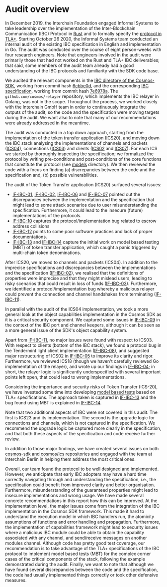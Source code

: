 # Audit overview

In December 2019, the Interchain Foundation engaged Informal Systems to take leadership
over the implementation of the Inter-Blockchain Communication (IBC) Protocol in
[Rust](https://github.com/informalsystems/ibc-rs)
and to formally specify the
[protocol in TLA+](https://github.com/informalsystems/ibc-rs/tree/master/docs/spec). Starting October 26 2020, the 
Informal Systems team conducted an internal audit of the existing IBC specification in English and implementation in Go.
The audit was conducted over the course of eight person-weeks with four research engineers. Note that engineers involved
in the audit were primarily those that had not worked on the Rust and TLA+ IBC deliverables;
that said, some members of the audit team already had a good understanding of the IBC protocols and familiarity
with the SDK code base.

We audited the relevant components in
the [IBC directory of the Cosmos-SDK](https://github.com/cosmos/cosmos-sdk/tree/master/x/ibc), working from
commit hash [6cbbe0d](https://github.com/cosmos/cosmos-sdk/commit/6cbbe0d4ef90f886dfc356979b89979ddfcd00d8), 
and the corresponding [IBC specification](https://github.com/cosmos/ics),
working from commit hash
[7e6978a](https://github.com/cosmos/cosmos-sdk/commit/7e6978ae551bbed439c69178184dea0a25d0e747). The `github.com/cosmos/relayer`
repository, which implements the IBC relayer in Golang, was not in the scope.
Throughout the process, we worked closely with the Interchain GmbH team in order to
continuously integrate the outputs of the audit, so the code and the specification were moving targets during the audit.
We want also to note that many of our recommendations were already addressed in the meantime.

The audit was conducted in a top down approach, starting from the implementation of the token transfer application 
([ICS20](https://github.com/cosmos/ics/tree/master/spec/ics-020-fungible-token-transfer)), 
and moving down the IBC stack analysing the implementations of channels and packets 
([ICS04](https://github.com/cosmos/ics/tree/master/spec/ics-004-channel-and-packet-semantics)), connections 
([ICS03](https://github.com/cosmos/ics/tree/master/spec/ics-003-connection-semantics)) and
clients ([ICS02](https://github.com/cosmos/ics/tree/master/spec/ics-002-client-semantics) and 
[ICS07](https://github.com/cosmos/ics/tree/master/spec/ics-007-tendermint-client)). For each ICS we started by 
thoroughly inspecting the specification; we formalized the protocol by writing 
pre-conditions and post-conditions of the core functions that constitute 
the protocol (see [models](./models) directory). 
We then reviewed the code with a focus on finding
(a) discrepancies between the code and the specification and, (b) possible vulnerabilities.

The audit of the Token Transfer application (ICS20) surfaced several issues:

- [IF-IBC-01](./IF-IBC-01.md), [IF-IBC-02](./IF-IBC-02.md), [IF-IBC-06](./IF-IBC-06.md) and 
  [IF-IBC-07](./IF-IBC-07.md) pointed out the discrepancies between the implementation and 
the specification that might lead to some attack scenarios due to user misunderstanding the specification. 
  Furthermore, it could lead to the insecure (future) implementations of the protocols.
- [IF-IBC-10](./IF-IBC-10.md) captures the protocol/implementation bug related to escrow address collisions
- [IF-IBC-12](./IF-IBC-12.md) points to some poor software practices and lack of proper documentations.
- [IF-IBC-13](./IF-IBC-13.md) and [IF-IBC-14](./IF-IBC-14.md) capture the initial work on model based testing (MBT) of token transfer application, which caught a panic triggered by multi-chain token denominations.

After ICS20, we moved to channels and packets (ICS04). In addition to the imprecise specifications and discrepancies
between the implementations and the specification ([IF-IBC-02](./IF-IBC-02.md)), we realised that the definitions of properties were
imprecise and that they might mislead users, leading to risky scenarios that could result
in loss of funds ([IF-IBC-03](./IF-IBC-03.md)). Furthermore, we identified a protocol/implementation bug whereby
a malicious relayer could prevent the connection and channel handshakes from terminating ([IF-IBC-11](./IF-IBC-11.md)).

In parallel with the audit of the ICS04 implementation, we took a more general look at the object capabilities implementation
in the Cosmos SDK as it is a critical security component. We captured some issues in [IF-IBC-09](./IF-IBC-09.md)
in the context of the IBC port and channel keepers, although it can be seen as a more general issue of the SDK's object capability system.

Apart from [IF-IBC-11](./IF-IBC-11.md), no major issues were found with respect to ICS03. With respect to clients (bottom of the IBC stack),
we found a protocol bug in the Tendermint light client implementation ([IF-IBC-08](./IF-IBC-08.md)), and suggested major restructuring
of ICS02 in [IF-IBC-05](./IF-IBC-05.md) to improve its clarity and rigor.
Furthermore, we reviewed ICS18 (though we haven't carefully reviewed Go implementation of the relayer),
and wrote up our findings in [IF-IBC-04](./IF-IBC-04.md); in short, the relayer logic is significantly underspecified with 
several important points left open, that could lead to wrong implementations.

Considering the importance and security risks of Token Transfer (ICS-20), we have invested some time into
developing [model based tests](./models/ics20/model_based_tests) based on TLA+ specifications. The approach taken is captured
in [IF-IBC-13](./IF-IBC-13.md) and the bug found using MBT is explained in [IF-IBC-14](./IF-IBC-14.md).

Note that two additional aspects of IBC were not covered in this audit. The first is
ICS23 and its implementation. The second is the upgrade logic for connections and channels,
which is not captured in the specification. We recommend the upgrade logic be
captured more clearly in the specification, and that both these aspects of the specification and
code receive further review.

In addition to those major findings, we have created several issues on both 
[cosmos-sdk](https://github.com/cosmos/cosmos-sdk/issues?q=is%3Aissue+Surfaced+from+Informal+Systems+IBC+Audit) and 
[cosmos/ics](https://github.com/cosmos/ics/issues?q=is%3Aissue+Surfaced+from+Informal+Systems+IBC+Audit+) repositories and 
engaged with the team at Interchain Berlin in helping them address the most critical ones.

Overall, our team found the protocol to be well designed and implemented.
However, we anticipate that early IBC adopters may have a hard time correctly navigating through and understanding the
specification, i.e., the specification could benefit from improved clarity and better organisation. Furthermore, 
misunderstanding of the guaranteed properties might lead to insecure implementations and wrong usage. We have made 
several concrete recommendations in this report how this can be improved. At the implementation level, the major issues 
come from the integration of the IBC implementation in the Cosmos SDK framework. This made it hard to understand the 
execution model in which IBC handlers run, the atomicity assumptions of functions and error handling and propagation. 
Furthermore, the implementation of capabilities framework might lead to security issues where a malicious IBC module
could be able to obtain the capability associated with any channel, and send/receive messages on another modules channel.
Although code has pretty good test coverage, our recommendation is to take advantage of the TLA+ 
specifications of the IBC protocol to implement model based tests (MBT) for the complex corner cases of the 
critical components of the stack, following the example demonstrated during the audit. 
Finally, we want to note that although we have found several discrepancies between the code and the specification, 
the code had usually implemented things correctly or took other defensive measures.   

